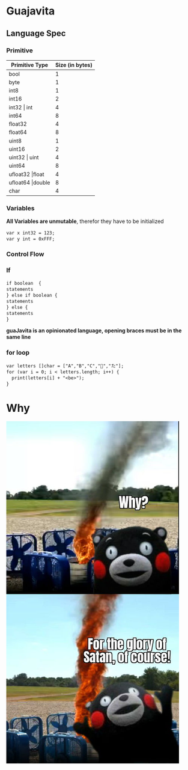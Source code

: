 # Guajavita 


## Language Spec

### Primitive

| Primitive Type      | Size (in bytes) |
| ------------------- | --------------- |
| bool                | 1               |
| byte                | 1               |
| int8                | 1               |
| int16               | 2               |
| int32 \| int        | 4               |
| int64               | 8               |
| float32             | 4               |
| float64             | 8               |
| uint8               | 1               |
| uint16              | 2               |
| uint32 \| uint      | 4               |
| uint64              | 8               |
| ufloat32 \|float    | 4               |
| ufloat64 \|double   | 8               |
| char                | 4               |

### Variables
**All Variables are unmutable**, therefor they have to be initialized 
```
var x int32 = 123;
var y int = 0xFFF;
```

### Control Flow

### If

```
if boolean  {
statements
} else if boolean {
statements
} else {
statements
}
```

**guaJavita is an opinionated language, opening braces must be in the same line**

### for loop

```
var letters []char = ["A","B","C","👾","た"];
for (var i = 0; i < letters.length; i++) {
  print(letters[i] + "<be>");
} 
```


# Why 
![Why? For the glory of Satan of course](./img/wftgosoc.jpg)
